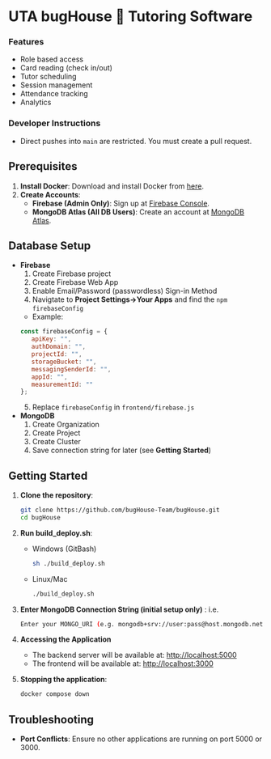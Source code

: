 # UTA bugHouse 🐞 Tutoring Software

### Features
- Role based access
- Card reading (check in/out)
- Tutor scheduling
- Session management
- Attendance tracking
- Analytics

### Developer Instructions
- Direct pushes into `main` are restricted. You must create a pull request.

## Prerequisites

1. **Install Docker**: Download and install Docker from [here](https://www.docker.com/).
2. **Create Accounts**:
   - **Firebase (Admin Only)**: Sign up at [Firebase Console](https://console.firebase.google.com/u/0/).
   - **MongoDB Atlas (All DB Users)**: Create an account at [MongoDB Atlas](https://cloud.mongodb.com/).

## Database Setup

- **Firebase**
   1. Create Firebase project
   2. Create Firebase Web App
   3. Enable Email/Password (passwordless) Sign-in Method
   4. Navigtate to **Project Settings->Your Apps** and find the `npm` `firebaseConfig`
   - Example:
   ```js
   const firebaseConfig = {
      apiKey: "",
      authDomain: "",
      projectId: "",
      storageBucket: "",
      messagingSenderId: "",
      appId: "",
      measurementId: ""
   };
   ```
   5. Replace `firebaseConfig` in `frontend/firebase.js`
- **MongoDB**
   1. Create Organization
   2. Create Project
   3. Create Cluster
   4. Save connection string for later (see **Getting Started**)


## Getting Started

1. **Clone the repository**:

   ```bash
   git clone https://github.com/bugHouse-Team/bugHouse.git
   cd bugHouse
   ```

2. **Run build_deploy.sh**:
   - Windows (GitBash)
      ```bash
      sh ./build_deploy.sh
      ```
   - Linux/Mac
      ```bash
      ./build_deploy.sh
      ```

3. **Enter MongoDB Connection String (initial setup only)** :
   i.e.
   ```bash
   Enter your MONGO_URI (e.g. mongodb+srv://user:pass@host.mongodb.net/): mongodb+srv://testuser:pass123@users.gywhgfy.mongodb.net/
   ```

4. **Accessing the Application**
   - The backend server will be available at: [http://localhost:5000](http://localhost:5000)
   - The frontend will be available at: [http://localhost:3000](http://localhost:3000)

5. **Stopping the application**:

   ```bash
   docker compose down
   ```

## Troubleshooting

- **Port Conflicts**: Ensure no other applications are running on port 5000 or 3000.
